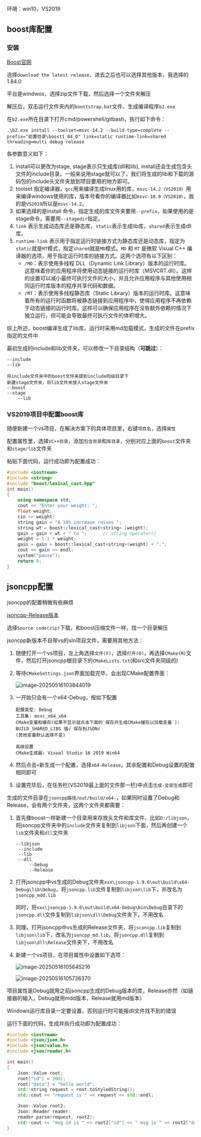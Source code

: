 环境：win10，VS2019

## boost库配置

### 安装

[Boost官网](https://www.boost.org/)

选择`download the latest release`，进去之后也可以选择其他版本，我选择的1.84.0

平台是windwos，选择zip文件下载，然后选择一个文件夹解压

解压后，双击运行文件夹内的`booststrap.bat`文件，生成编译程序`b2.exe`

在`b2.exe`所在目录下打开cmd/powershell/gitbash，执行如下命令：

```
.\b2.exe install --toolset=msvc-14.2 --build-type=complete --prefix="前置目录\boost1_84_0" link=static runtime-link=shared threading=multi debug release
```

各参数意义如下：

1. install可以更改为stage, stage表示只生成库(dll和lib), install还会生成包含头文件的include目录。一般来说用stage就可以了，我们将生成的lib和下载的源码包的include头文件夹放到项目要用的地方即可。
2. toolset 指定编译器，`gcc`用来编译生成linux用的库，`msvc-14.2（VS2019）`用来编译windows使用的库，版本号看你的编译器比如`msvc-10.0（VS2010）`，我的是`VS2019`所以是`msvc-14.2`。
3. 如果选择的是install 命令，指定生成的库文件夹要用`--prefix`，如果使用的是stage命令，需要用`--stagedir`指定。
4. `link` 表示生成动态库还是静态库，`static`表示生成lib库，`shared`表示生成dll库。
5. `runtime-link` 表示用于指定运行时链接方式为静态库还是动态库，指定为`static`就是`MT`模式，指定`shared`就是`MD`模式。`MD` 和 `MT` 是微软 Visual C++ 编译器的选项，用于指定运行时库的链接方式。这两个选项有以下区别：
   - `/MD`：表示使用多线程 DLL（Dynamic Link Library）版本的运行时库。这意味着你的应用程序将使用动态链接的运行时库（MSVCRT.dll）。这样的设置可以减小最终可执行文件的大小，并且允许应用程序与其他使用相同运行时库版本的程序共享代码和数据。
   - `/MT`：表示使用多线程静态库（Static Library）版本的运行时库。这意味着所有的运行时函数将被静态链接到应用程序中，使得应用程序不再依赖于动态链接的运行时库。这样可以确保应用程序在没有额外依赖的情况下独立运行，但可能会导致最终可执行文件的体积增大。

综上所述，boost编译生成了lib库，运行时采用md加载模式，生成的文件在prefix指定的文件中

最初生成的include和lib文件夹，可以修改一下目录结构（**可跳过**）：

```
--include
--lib

将include文件夹中的boost文件夹提到include同级目录下
新建stage文件夹，将lib文件夹放入stage文件夹
--boost
--stage
	--lib
```

### VS2019项目中配置boost库

随便新建一个vs项目，在解决方案下的具体项目里，右键`项目名`，选择`属性`

配置属性里，选择`VC++目录`，添加`包含目录`和`库目录`，分别对应上面的`boost`文件夹和`stage/lib`文件夹

粘贴下面代码，运行成功即为配置成功：

```c++
#include <iostream>
#include <string>
#include "boost/lexical_cast.hpp"
int main()
{
    using namespace std;
    cout << "Enter your weight: ";
    float weight;
    cin >> weight;
    string gain = "A 10% increase raises ";
    string wt = boost::lexical_cast<string> (weight);
    gain = gain + wt + " to ";      // string operator()
    weight = 1.1 * weight;
    gain = gain + boost::lexical_cast<string>(weight) + ".";
    cout << gain << endl;
    system("pause");
    return 0;
}
```

## jsoncpp配置

jsoncpp的配置稍微有些麻烦

[jsoncpp-Release版本](https://github.com/open-source-parsers/jsoncpp/releases)

选择`Source code(zip)`下载，和boost压缩文件一样，找一个目录解压

jsoncpp新版本不自带vs的sln项目文件，需要用其他方法：

1. 随便打开一个vs项目，左上角选择`文件(F)`，选择`打开(O)`，再选择`CMake(M)`文件，然后打开jsoncpp根目录下的`CMakeLists.txt`(和src文件夹同级的)

2. 等待`CMakeSettings.json`界面加载完毕，会出现CMake配置界面：

   ![image-20250516103844019](img/jsoncpp-CMakeSettings.png)

3. 一开始只会有一个x64-Debug，按如下配置

   ```
   配置类型: Debug
   工具集: msvc_x64_x64
   CMake变量和缓存(如果不显示就点击下面的`保存并生成CMake缓存以加载变量`):
   BUILD_SHARED_LIBS 值√ 保存到JSON√
   (其他变量默认选择不变)
   
   高级设置
   CMake生成器: Visual Studio 16 2019 Win64
   ```

4. 然后点击`+`新生成一个配置，选择`x64-Release`，其余配置和Debug设置的配置相同即可

5. 设置完毕后，在任务栏(VS2019最上面的文件那一栏)中点击`生成-全部生成`即可

生成的文件目录在`jsoncpp路径/out/build/x64-`，如果同时设置了Debug和Release，会有两个文件夹，这两个文件夹都需要：

1. 首先像boost一样新建一个目录用来存放头文件和库文件，比如`D:/libjson`，将jsoncpp文件夹中的`include`文件夹复制到`libjson`下面，然后再创建一个`lib`文件夹和`dll`文件夹

   ```
   --libjson
   	--include
   	--lib
   	--dll
   		--Debug
   		--Release
   ```

2. 打开jsoncpp中vs生成的Debug文件夹`xxx\jsoncpp-1.9.6\out\build\x64-Debug\lib\Debug`，将`jsoncpp.lib`文件复制到`libjson\lib`下，并改名为`jsoncpp_mdd.lib`

   同时，将`xxx\jsoncpp-1.9.6\out\build\x64-Debug\bin\Debug`目录下的`jsoncpp.dll`文件复制到`libjson\dll\Debug`文件夹下，不用改名

3. 同理，打开jsoncpp中vs生成的Release文件夹，将`jsconcpp.lib`复制到`libjson\lib`下，改名为`jsoncpp_md.lib`，将`jsoncpp.dll`复制到`libjson\dll\Release`文件夹下，不用改名

4. 新建一个vs项目，在项目属性中设置如下选项：

   ![image-20250516105645216](img/jsoncpp_project_setting.png)

   ![image-20250516105736370](img/jsoncpp_project_setting2.png)

项目属性是Debug就用之前jsoncpp生成的Debug版本的库，Release亦然（如链接器的输入，Debug就用mdd版本，Release就用md版本）

Windows运行库目录一定要设置，否则运行时可能报dll文件找不到的错误

运行下面的代码，生成并执行成功即为配置成功：

```c++
#include <iostream>
#include <json/json.h>
#include <json/value.h>
#include <json/reader.h>

int main()
{
    Json::Value root;
    root["id"] = 1001;
    root["data"] = "hello world";
    std::string request = root.toStyledString();
    std::cout << "request is " << request << std::endl;

    Json::Value root2;
    Json::Reader reader;
    reader.parse(request, root2);
    std::cout << "msg id is " << root2["id"] << " msg is " << root2["data"] << 		std::endl;
}
```